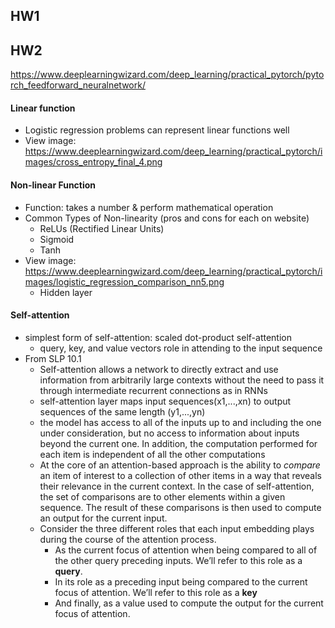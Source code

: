 
## HW1



## HW2

https://www.deeplearningwizard.com/deep_learning/practical_pytorch/pytorch_feedforward_neuralnetwork/

#### Linear function
- Logistic regression problems can represent linear functions well
- View image: https://www.deeplearningwizard.com/deep_learning/practical_pytorch/images/cross_entropy_final_4.png

#### Non-linear Function
-   Function: takes a number & perform mathematical operation
-   Common Types of Non-linearity (pros and cons for each on website)
    -   ReLUs (Rectified Linear Units)
    -   Sigmoid
    -   Tanh
- View image: https://www.deeplearningwizard.com/deep_learning/practical_pytorch/images/logistic_regression_comparison_nn5.png
	- Hidden layer

#### Self-attention
- simplest form of self-attention: scaled dot-product self-attention
	- query, key, and value vectors role in attending to the input sequence
- From SLP 10.1
	- Self-attention allows a network to directly extract and use information from arbitrarily large contexts without the need to pass it through intermediate recurrent connections as in RNNs
	- self-attention layer maps input sequences(x1,...,xn) to output sequences of the same length (y1,...,yn)
	- the model has access to all of the inputs up to and including the one under consideration, but no access to information about inputs beyond the current one. In addition, the computation performed for each item is independent of all the other computations
	- At the core of an attention-based approach is the ability to *compare* an item of interest to a collection of other items in a way that reveals their relevance in the current context. In the case of self-attention, the set of comparisons are to other elements within a given sequence. The result of these comparisons is then used to compute an output for the current input.
	- Consider the three different roles that each input embedding plays during the course of the attention process.
		- As the current focus of attention when being compared to all of the other query preceding inputs. We’ll refer to this role as a **query**.
		- In its role as a preceding input being compared to the current focus of attention. We’ll refer to this role as a **key**
		- And finally, as a value used to compute the output for the current focus of attention.